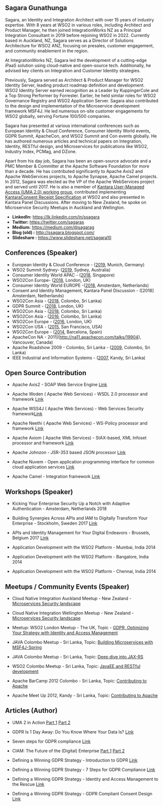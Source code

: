 ## Sagara Gunathunga

Sagara, an Identity and Integration Architect with over 15 years of industry expertise. With 8 years at WSO2 in various roles, including Architect and Product Manager, he then joined IntegrationWorks NZ as a Principal Integration Consultant in 2019 before rejoining WSO2 in 2022. Currently based in Auckland, NZ, Sagara serves as a Director of Solutions Architecture for WSO2 ANZ, focusing on presales, customer engagement, and community enablement in the region.

At IntegrationWorks NZ, Sagara led the development of a cutting-edge iPaaS solution using cloud-native and open-source tech. Additionally, he advised key clients on Integration and Customer Identity strategies.

Previously, Sagara served as Architect & Product Manager for WSO2 Identity Server, leading product roadmap definition and development. WSO2 Identity Server earned recognition as a Leader by KuppingerCole and a Top Strong Performer by Forrester. Earlier, he held similar roles for WSO2 Governance Registry and WSO2 Application Server. Sagara also contributed to the design and implementation of the Microservice development framework MSF4J. He led numerous on-site customer engagements for WSO2 globally, serving Fortune 100/500 companies.

Sagara has presented at various international conferences such as European Identity & Cloud Conference, Consumer Identity World events, GDPR Summit, ApacheCon, and WSO2 Summit and Con events globally. He has authored numerous articles and technical papers on Integration, Identity, RESTful design, and Microservices for publications like WSO2, Industry Index, PCMag, and DZone.

Apart from his day job, Sagara has been an open-source advocate and a PMC Member & Committer at the Apache Software Foundation for more than a decade. He has contributed significantly to Apache Axis2 and Apache WebServices projects, to Apache Synapse, Apache Camel projects. In 2012, Sagara was elected as the VP of the Apache WebServices project and served until 2017.  He is also a member of [Kantara User-Managed Access (UMA 2.0) working group](https://kantarainitiative.org/confluence/display/uma/Participant+Roster), contributed implementing [KantaraConsent Receipt Specification](https://kantarainitiative.org/file-downloads/consent-receipt-specification-v1-1-0/) at WSO2 and also presented in Kantara Panel Discussions. After moving to New Zealand, he spoke on Microservice Security Meetups in Auckland and Wellington.



* **LinkedIn:** https://lk.linkedin.com/in/ssagara 
* **Twitter:** https://twitter.com/sagaras
* **Medium:** https://medium.com/@sagarag
* **Blog (old) :** http://ssagara.blogspot.com/
* **Slideshare :** https://www.slideshare.net/sagara10

## Conferences (Speaker)

* European Identity & Cloud Conference - ([2019](https://www.kuppingercole.com/events/eic2019/speakers/1880), Munich, Germany)
* WSO2 Summit Sydney- ([2019](https://wso2.com/summit/sydney-2019#Agenda), Sydney, Australia)
* Consumer Identity World APAC - ([2018](https://www.kuppingercole.com/events/ciwapac2018/speakers/1880), Singapore)
* WSO2Con Europe- ([2018](https://eu18.wso2con.com/speakers/), London, UK)
* Consumer Identity World EUROPE -([2018](https://www.kuppingercole.com/events/ciweu2018/speakers/1880), Amsterdam, Netherlands)
* Consent and Identity Management, Kantara Panel Discussion  - ([2018] Amsterdam, Netherlands)
* WSO2Con Asia - ([2018](https://asia18.wso2con.com/speakers/), Colombo, Sri Lanka)
* GDPR Summit - ([2018](https://registration.dataprotectionworldforum.com/EN/gdprsummitapril/GDPR-Roadmap), London, UK)
* WSO2Con Asia - ([2018](https://asia18.wso2con.com/speakers/), Colombo, Sri Lanka)
* WSO2Con Asia - ([2016](https://asia16.wso2con.com/speakers/), Colombo, Sri Lanka)
* WSO2Con Europe - ([2016](https://eu16.wso2con.com/speakers/), London, UK)
* WSO2Con USA - ([2015](https://us15.wso2con.com/speakers/), San Francisco, USA)
* WSO2Con Europe - ([2014](http://eu14.wso2con.com/speakers/), Barcelona, Spain)
* ApacheCon NA  - 2011](http://na11.apachecon.com/talks/19904), Vancouver, Canada)
* Apache Roadshow 2009 - Colombo, Sri Lanka - ([2009](https://www.slideshare.net/sagara10/wsdl-20-and-apache-woden/), Colombo, Sri Lanka)
* IEEE  Industrial and Information Systems - ([2007](https://ieeexplore.ieee.org/document/45791800), Kandy, Sri Lanka)



## Open Source Contribution 

* Apache Axis2  - SOAP Web Service Engine  [Link](http://axis.apache.org/axis2/java/core/team-list.html)

* Apache Woden ( Apache Web Services) - WSDL 2.0 processor and framework [Link](https://ws.apache.org/woden/projectteam.html)

* Apache WSS4J ( Apache Web Services) - Web Services Security framework[Link](http://ws.apache.org/team-list.html)

* Apache Neethi ( Apache Web Services) - WS-Policy processor and framework [Link](http://ws.apache.org/team-list.html)

* Apache Axiom ( Apache Web Services) - StAX-based, XML Infoset processor and framework [Link](http://ws.apache.org/team-list.html)

* Apache Johnzon - JSR-353 based JSON processor [Link](https://johnzon.apache.org/johnzon-websocket/team-list.html)

* Apache Nuvem - Open application programming interface for common cloud application services [Link](https://incubator.apache.org/projects/nuvem.html)

* Apache Camel - Integration framework  [Link](https://camel.apache.org/components/2.x/castor-dataformat.html)





## Workshops (Speaker)

* Kicking Your Enterprise Security Up a Notch with Adaptive Authentication - Amsterdam, Netherlands 2018

* Building Synergies Across APIs and IAM to Digitally Transform Your Enterprise - Stockholm, Sweden 2017 [Link](https://wso2.com/events/workshops/2017-november-stockholm-building-synergies-across-apis-and-iam-to-digitally-transform-your-enterprise/)

* APIs and Identity Management for Your Digital Endeavors - Brussels, Belgium 2017 [Link](https://wso2.com/events/workshops/2017-november-brussels-apis-and-identity-management-for-your-digital-endeavors/?utm_source=twitter&utm_medium=organicpost&utm_campaign=tworgwrkshp_Nov17)

* Application Development with the WSO2 Platform - Mumbai, India 2014

* Application Development with the WSO2 Platform - Bangalore, India 2014

* Application Development with the WSO2 Platform - Chennai, India 2014


## Meetups / Community Events (Speaker)

* Cloud Native Integration Auckland Meetup - New Zealand - [Microservices Security landscape
](https://www.meetup.com/Cloud-Native-Integration-Auckland/events/264875158/)

* Cloud Native Integration Wellington Meetup - New Zealand - [Microservices Security landscape
](https://www.meetup.com/Cloud-Native-Integration-Wellington/events/264911845/)

* Meetup: WSO2 London Meetup - The UK, Topic - [GDPR, Optimizing Your Strategy with Identity and Access Management](https://www.meetup.com/WSO2-London/events/249700541)

* JAVA Colombo Meetup - Sri Lanka, Topic: [Building Microservices with MSF4J-Spring](https://www.meetup.com/java-colombo/events/235907491)

* JAVA Colombo Meetup - Sri Lanka, Topic: [Deep dive into JAX-RS](https://www.meetup.com/java-colombo/events/224782930) 

* WSO2 Colombo Meetup - Sri Lanka, Topic: [JavaEE and RESTful development](https://www.meetup.com/wso2srilanka/events/220553050)

* Apache BarCamp 2012 Colombo - Sri Lanka, Topic: [Contributing to Apache](http://barcamp.org/w/page/50716721/apache-lk-12) 

* Apache Meet Up  2012, Kandy - Sri Lanka, Topic: [Contributing to Apache](https://www.readme.lk/apache-meetup-kandy) 


## Articles (Author)

* UMA 2 in Action [Part 1](https://wso2.com/articles/2019/5/user-managed-access-in-action-part-two/?utm_source=linkedin&utm_medium=organicpost&utm_campaign=liorgarti_may19) [Part 2](https://wso2.com/articles/2019/3/user-managed-access-in-action-part-one/?utm_source=linkedin&utm_medium=organicpost&utm_campaign=liorgarti_mar19)

* GDPR Is 1 Day Away: Do You Know Where Your Data Is? [Link](http://snip.ly/yw0rt#http://uk.pcmag.com/feature/95023/gdpr-is-2-days-away-do-you-know-where-your-data-is)

* Seven steps for GDPR compliance [Link](https://gdpr.report/news/2018/04/27/seven-steps-for-gdpr-compliance/)


* CIAM: The Future of the (Digital) Enterprise [Part 1](https://wso2.com/library/articles/2018/06/ciam-the-future-of-the-digital-enterprise/) [Part 2](https://wso2.com/library/articles/2018/08/ciam-the-future-of-the-digital-enterprise-part-2/?utm_source=linkedin&utm_medium=organicpost&utm_campaign=liorgarti_august18)

* Defining a Winning GDPR Strategy - Introduction to GDPR [Link](https://wso2.com/library/article/2017/12/introduction-to-gdpr/)

* Defining a Winning GDPR Strategy - 7 Steps for GDPR Compliance [Link](https://wso2.com/library/article/2017/12/7-steps-for-gdpr-compliance/?utm_source=linkedin&utm_medium=organicpost&utm_campaign=liorgarti_fab18)

* Defining a Winning GDPR Strategy - Identity and Access Management to the Rescue [Link](https://wso2.com/library/article/2018/2/identity-and-access-management-to-the-rescue/)

* Defining a Winning GDPR Strategy - GDPR Compliant Consent Design [Link](https://wso2.com/library/articles/2018/02/creating-a-winning-gdpr-strategypart-4-gdpr-compliant-consent-design/)
